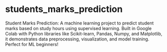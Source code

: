 # students_marks_prediction
Student Marks Prediction: A machine learning project to predict student marks based on study hours using supervised learning. Built in Google Colab with Python libraries like Scikit-learn, Pandas, Numpy, and Matplotlib, it demonstrates data preprocessing, visualization, and model training. Perfect for ML beginners!
